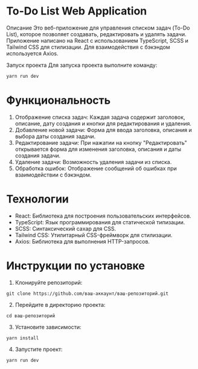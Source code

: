 # To-Do List Web Application
Описание
Это веб-приложение для управления списком задач (To-Do List), которое позволяет создавать, редактировать и удалять задачи. Приложение написано на React с использованием TypeScript, SCSS и Tailwind CSS для стилизации. Для взаимодействия с бэкэндом используется Axios.

Запуск проекта
Для запуска проекта выполните команду:

```js
yarn run dev
```

# Функциональность
1. Отображение списка задач: Каждая задача содержит заголовок, описание, дату создания и кнопки для редактирования и удаления.
2. Добавление новой задачи: Форма для ввода заголовка, описания и выбора даты создания задачи.
3. Редактирование задачи: При нажатии на кнопку "Редактировать" открывается форма для изменения заголовка, описания и даты создания задачи.
4. Удаление задачи: Возможность удаления задачи из списка.
5. Обработка ошибок: Отображение сообщений об ошибках при взаимодействии с бэкэндом.
# Технологии
- React: Библиотека для построения пользовательских интерфейсов.
- TypeScript: Язык программирования для статической типизации.
- SCSS: Синтаксический сахар для CSS.
- Tailwind CSS: Утилитарный CSS-фреймворк для стилизации.
- Axios: Библиотека для выполнения HTTP-запросов.
# Инструкции по установке
1. Клонируйте репозиторий:

```
git clone https://github.com/ваш-аккаунт/ваш-репозиторий.git
```
2. Перейдите в директорию проекта:

```
cd ваш-репозиторий
```

3. Установите зависимости:

```
yarn install
```
4. Запустите проект:

```
yarn run dev
```
